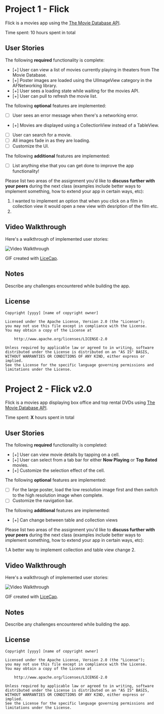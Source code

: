 # Project 1 - Flick

Flick is a movies app using the [The Movie Database API](http://docs.themoviedb.apiary.io/#).

Time spent: 10 hours spent in total

## User Stories

The following **required** functionality is complete:

- [+] User can view a list of movies currently playing in theaters from The Movie Database.
- [+] Poster images are loaded using the UIImageView category in the AFNetworking library.
- [+] User sees a loading state while waiting for the movies API.
- [+] User can pull to refresh the movie list.

The following **optional** features are implemented:

- [ ] User sees an error message when there's a networking error.
- [+] Movies are displayed using a CollectionView instead of a TableView.
- [ ] User can search for a movie.
- [ ] All images fade in as they are loading.
- [ ] Customize the UI.

The following **additional** features are implemented:

- [ ] List anything else that you can get done to improve the app functionality!

Please list two areas of the assignment you'd like to **discuss further with your peers** during the next class (examples include better ways to implement something, how to extend your app in certain ways, etc):

1. I wanted to implement an option that when you click on a film in collection view it would open a new view with desription of the film etc.
2. 

## Video Walkthrough 

Here's a walkthrough of implemented user stories:

<img src = 'http://i.imgur.com/BOHx8hC.gif' title='Video Walkthrough' width='' alt='Video Walkthrough' />

GIF created with [LiceCap](http://www.cockos.com/licecap/).

## Notes

Describe any challenges encountered while building the app.

## License

    Copyright [yyyy] [name of copyright owner]

    Licensed under the Apache License, Version 2.0 (the "License");
    you may not use this file except in compliance with the License.
    You may obtain a copy of the License at

        http://www.apache.org/licenses/LICENSE-2.0

    Unless required by applicable law or agreed to in writing, software
    distributed under the License is distributed on an "AS IS" BASIS,
    WITHOUT WARRANTIES OR CONDITIONS OF ANY KIND, either express or implied.
    See the License for the specific language governing permissions and
    limitations under the License.
# Project 2 - Flick v2.0

Flick is a movies app displaying box office and top rental DVDs using [The Movie Database API](http://docs.themoviedb.apiary.io/#).

Time spent: **X** hours spent in total

## User Stories

The following **required** functionality is completed:

- [+] User can view movie details by tapping on a cell.
- [+] User can select from a tab bar for either **Now Playing** or **Top Rated** movies.
- [+] Customize the selection effect of the cell.

The following **optional** features are implemented:

- [ ] For the large poster, load the low resolution image first and then switch to the high resolution image when complete.
- [ ] Customize the navigation bar.

The following **additional** features are implemented:

- [+] Can change between table and collection views 

Please list two areas of the assignment you'd like to **discuss further with your peers** during the next class (examples include better ways to implement something, how to extend your app in certain ways, etc):

1.A better way to implement collection and table view change
2. 

## Video Walkthrough 

Here's a walkthrough of implemented user stories:

<img src = 'http://i.imgur.com/V5WPjc7.gif' title='Flick_V_2' width='' alt='Video Walkthrough' />

GIF created with [LiceCap](http://www.cockos.com/licecap/).

## Notes

Describe any challenges encountered while building the app.

## License

    Copyright [yyyy] [name of copyright owner]

    Licensed under the Apache License, Version 2.0 (the "License");
    you may not use this file except in compliance with the License.
    You may obtain a copy of the License at

        http://www.apache.org/licenses/LICENSE-2.0

    Unless required by applicable law or agreed to in writing, software
    distributed under the License is distributed on an "AS IS" BASIS,
    WITHOUT WARRANTIES OR CONDITIONS OF ANY KIND, either express or implied.
    See the License for the specific language governing permissions and
    limitations under the License.
